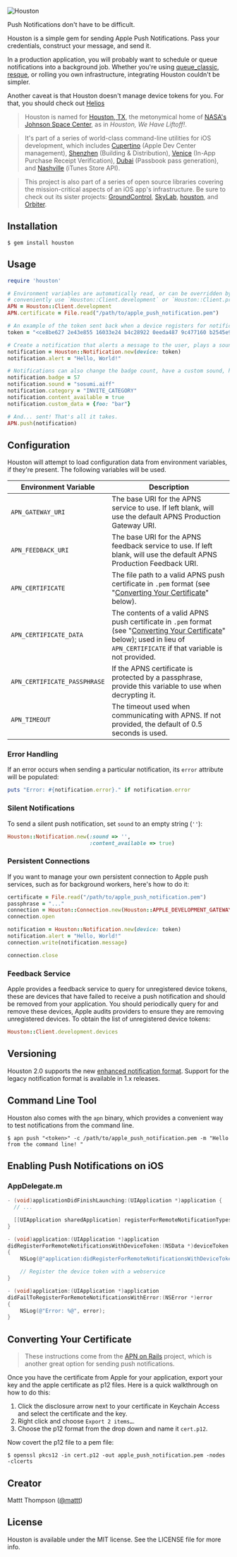![Houston](https://raw.github.com/nomad/nomad.github.io/assets/houston-banner.png)

Push Notifications don't have to be difficult.

Houston is a simple gem for sending Apple Push Notifications. Pass your credentials, construct your message, and send it.

In a production application, you will probably want to schedule or queue notifications into a background job. Whether you're using [queue_classic](https://github.com/ryandotsmith/queue_classic), [resque](https://github.com/defunkt/resque), or rolling you own infrastructure, integrating Houston couldn't be simpler.

Another caveat is that Houston doesn't manage device tokens for you. For that, you should check out [Helios](http://helios-io.github.io/)

> Houston is named for [Houston, TX](http://en.wikipedia.org/wiki/Houston), the metonymical home of [NASA's Johnson Space Center](http://en.wikipedia.org/wiki/Lyndon_B._Johnson_Space_Center), as in _Houston, We Have Liftoff!_.

> It's part of a series of world-class command-line utilities for iOS development, which includes [Cupertino](https://github.com/mattt/cupertino) (Apple Dev Center management), [Shenzhen](https://github.com/mattt/shenzhen) (Building & Distribution), [Venice](https://github.com/mattt/venice) (In-App Purchase Receipt Verification), [Dubai](https://github.com/mattt/dubai) (Passbook pass generation), and [Nashville](https://github.com/nomad/nashville) (iTunes Store API).

> This project is also part of a series of open source libraries covering the mission-critical aspects of an iOS app's infrastructure. Be sure to check out its sister projects: [GroundControl](https://github.com/mattt/GroundControl), [SkyLab](https://github.com/mattt/SkyLab), [houston](https://github.com/mattt/houston), and [Orbiter](https://github.com/mattt/Orbiter).

## Installation

    $ gem install houston

## Usage

```ruby
require 'houston'

# Environment variables are automatically read, or can be overridden by any specified options. You can also
# conveniently use `Houston::Client.development` or `Houston::Client.production`.
APN = Houston::Client.development
APN.certificate = File.read("/path/to/apple_push_notification.pem")

# An example of the token sent back when a device registers for notifications
token = "<ce8be627 2e43e855 16033e24 b4c28922 0eeda487 9c477160 b2545e95 b68b5969>"

# Create a notification that alerts a message to the user, plays a sound, and sets the badge on the app
notification = Houston::Notification.new(device: token)
notification.alert = "Hello, World!"

# Notifications can also change the badge count, have a custom sound, have a category identifier, indicate available Newsstand content, or pass along arbitrary data.
notification.badge = 57
notification.sound = "sosumi.aiff"
notification.category = "INVITE_CATEGORY"
notification.content_available = true
notification.custom_data = {foo: "bar"}

# And... sent! That's all it takes.
APN.push(notification)
```

## Configuration

Houston will attempt to load configuration data from environment variables, if they're present. The following variables will be used.

| Environment Variable | Description |
|------------------------------|---------------------------------------------------------------------------------------------------------------------------------------------------------------------------------------------------------------|
| `APN_GATEWAY_URI` | The base URI for the APNS service to use. If left blank, will use the default APNS Production Gateway URI. |
| `APN_FEEDBACK_URI` | The base URI for the APNS feedback service to use. If left blank, will use the default APNS Production Feedback URI. |
| `APN_CERTIFICATE` | The file path to a valid APNS push certificate in `.pem` format (see "[Converting Your Certificate](#converting-your-certificate)" below). |
| `APN_CERTIFICATE_DATA` | The contents of a valid APNS push certificate in `.pem` format (see "[Converting Your Certificate](#converting-your-certificate)" below); used in lieu of `APN_CERTIFICATE` if that variable is not provided. |
| `APN_CERTIFICATE_PASSPHRASE` | If the APNS certificate is protected by a passphrase, provide this variable to use when decrypting it. |
| `APN_TIMEOUT` | The timeout used when communicating with APNS. If not provided, the default of 0.5 seconds is used. |

### Error Handling

If an error occurs when sending a particular notification, its `error` attribute will be populated:

```ruby
puts "Error: #{notification.error}." if notification.error
```

### Silent Notifications

To send a silent push notification, set `sound` to an empty string (`''`):

```ruby
Houston::Notification.new(:sound => '',
                          :content_available => true)
```

### Persistent Connections

If you want to manage your own persistent connection to Apple push services, such as for background workers, here's how to do it:

```ruby
certificate = File.read("/path/to/apple_push_notification.pem")
passphrase = "..."
connection = Houston::Connection.new(Houston::APPLE_DEVELOPMENT_GATEWAY_URI, certificate, passphrase)
connection.open

notification = Houston::Notification.new(device: token)
notification.alert = "Hello, World!"
connection.write(notification.message)

connection.close
```

### Feedback Service

Apple provides a feedback service to query for unregistered device tokens, these are devices that have failed to receive a push notification and should be removed from your application. You should periodically query for and remove these devices, Apple audits providers to ensure they are removing unregistered devices. To obtain the list of unregistered device tokens:

```ruby
Houston::Client.development.devices
```

## Versioning

Houston 2.0 supports the new [enhanced notification format](https://developer.apple.com/library/ios/documentation/NetworkingInternet/Conceptual/RemoteNotificationsPG/Chapters/CommunicatingWIthAPS.html#//apple_ref/doc/uid/TP40008194-CH101-SW4). Support for the legacy notification format is available in 1.x releases.

## Command Line Tool

Houston also comes with the `apn` binary, which provides a convenient way to test notifications from the command line.

    $ apn push "<token>" -c /path/to/apple_push_notification.pem -m "Hello from the command line! "

## Enabling Push Notifications on iOS

### AppDelegate.m

```objective-c
- (void)applicationDidFinishLaunching:(UIApplication *)application {
  // ...

  [[UIApplication sharedApplication] registerForRemoteNotificationTypes:(UIRemoteNotificationTypeAlert | UIRemoteNotificationTypeBadge | UIRemoteNotificationTypeSound)];
}

- (void)application:(UIApplication *)application
didRegisterForRemoteNotificationsWithDeviceToken:(NSData *)deviceToken
{
    NSLog(@"application:didRegisterForRemoteNotificationsWithDeviceToken: %@", deviceToken);

    // Register the device token with a webservice
}

- (void)application:(UIApplication *)application
didFailToRegisterForRemoteNotificationsWithError:(NSError *)error
{
    NSLog(@"Error: %@", error);
}
```

## Converting Your Certificate

> These instructions come from the [APN on Rails](https://github.com/PRX/apn_on_rails) project, which is another great option for sending push notifications.

Once you have the certificate from Apple for your application, export your key
and the apple certificate as p12 files. Here is a quick walkthrough on how to do this:

1. Click the disclosure arrow next to your certificate in Keychain Access and select the certificate and the key.
2. Right click and choose `Export 2 items…`.
3. Choose the p12 format from the drop down and name it `cert.p12`.

Now covert the p12 file to a pem file:

    $ openssl pkcs12 -in cert.p12 -out apple_push_notification.pem -nodes -clcerts

## Creator

Mattt Thompson ([@mattt](https://twitter.com/mattt))

## License

Houston is available under the MIT license. See the LICENSE file for more info.
